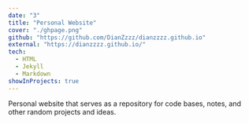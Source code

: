```yaml
---
date: "3"
title: "Personal Website"
cover: "./ghpage.png"
github: "https://github.com/DianZzzz/dianzzzz.github.io"
external: "https://dianzzzz.github.io/"
tech:
  - HTML
  - Jekyll
  - Markdown
showInProjects: true
---
```


Personal website that serves as a repository for code bases, notes, and other random projects and ideas.
